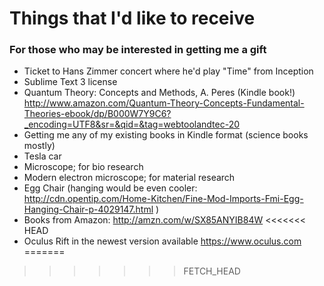 # Things that I'd like to receive
### For those who may be interested in getting me a gift

- Ticket to Hans Zimmer concert where he'd play "Time" from Inception 
- Sublime Text 3 license
- Quantum Theory: Concepts and Methods, A. Peres (Kindle book!) http://www.amazon.com/Quantum-Theory-Concepts-Fundamental-Theories-ebook/dp/B000W7Y9C6?_encoding=UTF8&sr=&qid=&tag=webtoolandtec-20 
- Getting me any of my existing books in Kindle format (science books mostly)
- Tesla car
- Microscope; for bio research
- Modern electron microscope; for material research 
- Egg Chair (hanging would be even cooler: http://cdn.opentip.com/Home-Kitchen/Fine-Mod-Imports-Fmi-Egg-Hanging-Chair-p-4029147.html )
- Books from Amazon: http://amzn.com/w/SX85ANYIB84W
<<<<<<< HEAD
- Oculus Rift in the newest version available https://www.oculus.com
=======
>>>>>>> FETCH_HEAD
